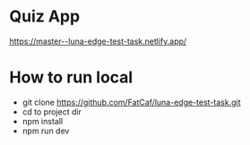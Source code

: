 # Quiz App

https://master--luna-edge-test-task.netlify.app/

# How to run local

- git clone https://github.com/FatCaf/luna-edge-test-task.git
- cd to project dir
- npm install
- npm run dev
